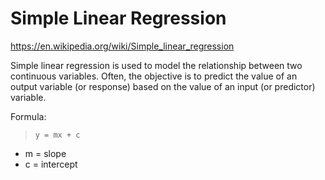 # Simple Linear Regression

https://en.wikipedia.org/wiki/Simple_linear_regression

Simple linear regression is used to model the relationship between two continuous variables. Often, the objective is to predict the value of an output variable (or response) based on the value of an input (or predictor) variable.

Formula:

> `y = mx + c`

- m = slope
- c = intercept
